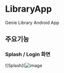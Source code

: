 # LibraryApp
Genie Library Android App

## 주요기능

### Splash / Login 화면
![Splash](![image](https://user-images.githubusercontent.com/46265496/190286518-64b9835a-f721-4ebf-9324-b7620b6cd71a.png)
